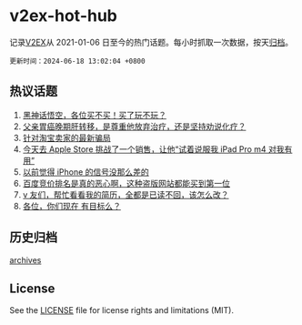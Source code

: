 # v2ex-hot-hub

 记录[V2EX](https://www.v2ex.com/)从 2021-01-06 日至今的热门话题。每小时抓取一次数据，按天[归档](archives)。

`更新时间：2024-06-18 13:02:04 +0800`

## 热议话题

1. [黑神话悟空，各位买不买！买了玩不玩？](https://www.v2ex.com/t/1050466)
1. [父亲胃癌晚期肝转移，是尊重他放弃治疗，还是坚持劝说化疗？](https://www.v2ex.com/t/1050419)
1. [针对淘宝卖家的最新骗局](https://www.v2ex.com/t/1050404)
1. [今天去 Apple Store 挑战了一个销售，让他“试着说服我 iPad Pro m4 对我有用”](https://www.v2ex.com/t/1050263)
1. [以前觉得 iPhone 的信号没那么差的](https://www.v2ex.com/t/1050198)
1. [百度竞价排名是真的恶心啊，这种盗版网站都能买到第一位](https://www.v2ex.com/t/1050171)
1. [v 友们，帮忙看看我的简历，全都是已读不回，该怎么改？](https://www.v2ex.com/t/1050422)
1. [各位，你们现在 有目标么？](https://www.v2ex.com/t/1050223)

## 历史归档

[archives](archives)

## License

See the [LICENSE](LICENSE) file for license rights and limitations (MIT).

